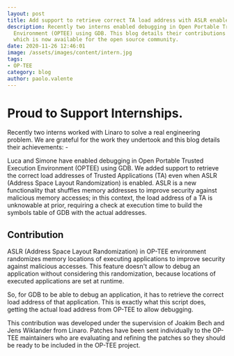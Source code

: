 ```yaml
---
layout: post
title: Add support to retrieve correct TA load address with ASLR enabled
description: Recently two interns enabled debugging in Open Portable Trusted Execution
  Environment (OPTEE) using GDB. This blog details their contributions and achievements
  which is now available for the open source community.
date: 2020-11-26 12:46:01
image: /assets/images/content/intern.jpg
tags:
- OP-TEE
category: blog
author: paolo.valente
---
```


# Proud to Support Internships.

Recently two interns worked with Linaro to solve a real engineering problem. We are grateful for the work they undertook and this blog details their achievements: -

Luca and Simone have enabled debugging in Open Portable Trusted Execution Environment (OPTEE) using GDB. We added support to retrieve the correct load addresses of Trusted Applications (TA) even when ASLR (Address Space Layout Randomization) is enabled. ASLR is a new functionality that shuffles memory addresses to improve security against malicious memory accesses; in this context, the load address of a TA is unknowable at prior, requiring a check at execution time to build the symbols table of GDB with the actual addresses. 

## Contribution

ASLR (Address Space Layout Randomization) in OP-TEE environment randomizes memory locations of executing applications to improve security against malicious accesses. This feature doesn't allow to debug an application without considering this randomization, because locations of executed applications are set at runtime.

So, for GDB to be able to debug an application, it has to retrieve the correct load address of that application. This is exactly what this script does, getting the actual load address from OP-TEE to allow debugging.

This contribution was developed under the supervision of Joakim Bech and Jens Wiklander from Linaro. Patches have been sent individually to the OP-TEE maintainers who are evaluating and refining the patches so they should be ready to be included in the OP-TEE project.